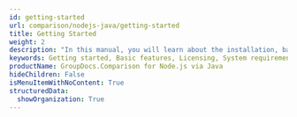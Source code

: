 ```yaml
---
id: getting-started
url: comparison/nodejs-java/getting-started
title: Getting Started
weight: 2
description: "In this manual, you will learn about the installation, basic features, licensing, system requirements, supported platforms of GroupDocs.Comparison for Node.js via Java"
keywords: Getting started, Basic features, Licensing, System requirements
productName: GroupDocs.Comparison for Node.js via Java
hideChildren: False
isMenuItemWithNoContent: True
structuredData:
  showOrganization: True
---
```

